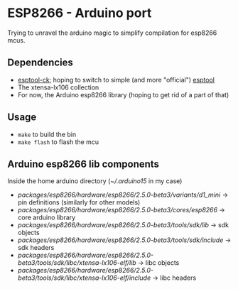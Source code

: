 # ESP8266 - Arduino port
Trying to unravel the arduino magic to simplify compilation for esp8266 mcus.

## Dependencies
* [esptool-ck](https://github.com/igrr/esptool-ck/); hoping to switch to simple (and more "official") [esptool](https://github.com/espressif/esptool)
* The xtensa-lx106 collection
* For now, the Arduino esp8266 library (hoping to get rid of a part of that)

## Usage
* `make` to build the bin
* `make flash` to flash the mcu

## Arduino esp8266 lib components
Inside the home arduino directory (*~/.arduino15* in my case)
* *packages/esp8266/hardware/esp8266/2.5.0-beta3/variants/d1_mini* -> pin definitions (similarly for other models)
* *packages/esp8266/hardware/esp8266/2.5.0-beta3/cores/esp8266* -> core arduino library
* *packages/esp8266/hardware/esp8266/2.5.0-beta3/tools/sdk/lib* -> sdk objects
* *packages/esp8266/hardware/esp8266/2.5.0-beta3/tools/sdk/include* -> sdk headers
* *packages/esp8266/hardware/esp8266/2.5.0-beta3/tools/sdk/libc/xtensa-lx106-elf/lib* -> libc objects
* *packages/esp8266/hardware/esp8266/2.5.0-beta3/tools/sdk/libc/xtensa-lx106-elf/include* -> libc headers
